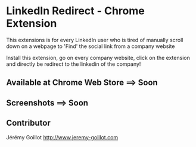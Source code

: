 # LinkedIn Redirect - Chrome Extension

This extensions is for every LinkedIn user who is tired of manually scroll down on a webpage to 'Find' the social link from a company website

Install this extension, go on every company website, click on the extension and directly be redirect to the linkedin of the company!

## Available at Chrome Web Store ==> Soon

## Screenshots ==> Soon

## Contributor

Jérémy Goillot 
<http://www.jeremy-goillot.com>
